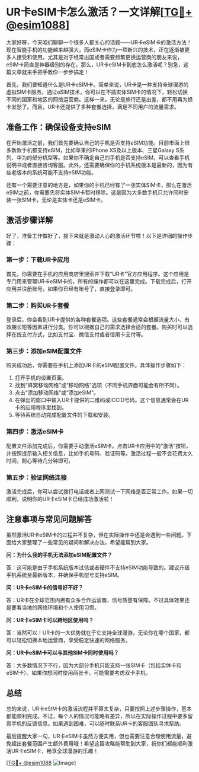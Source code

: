 # UR卡eSIM卡怎么激活？一文详解[[TG💪+ @esim1088](https://t.me/s/esim1088)]

大家好呀，今天咱们聊聊一个很多人都关心的话题——UR卡eSIM卡的激活方法！现在智能手机的功能越来越强大，而eSIM卡作为一项新兴的技术，正在逐渐被更多人接受和使用。尤其是对于经常出国或者需要频繁更换运营商的朋友来说，eSIM卡简直是神器级别的存在。那么，UR卡eSIM卡到底怎么激活呢？别急，这篇文章就来手把手教你一步步搞定！

首先，我们要知道什么是UR卡eSIM卡。简单来说，UR卡是一种支持全球漫游的虚拟SIM卡服务，通过eSIM技术，你可以在不插实体SIM卡的情况下，轻松切换不同的国家和地区的网络运营商。这样一来，无论是旅行还是出差，都不用再为换卡发愁了。而且，UR卡还提供了多种套餐选择，满足不同用户的流量需求。

## **准备工作：确保设备支持eSIM**

在开始激活之前，我们首先要确认自己的手机是否支持eSIM功能。目前市面上很多新款手机都支持eSIM，比如苹果的iPhone XS及以上版本、三星Galaxy S系列、华为的部分机型等。如果你不确定自己的手机是否支持eSIM，可以查看手机说明书或者直接咨询客服。此外，还需要确保你的手机系统版本是最新的，因为有些老版本的系统可能不支持eSIM功能。

还有一个需要注意的地方是，如果你的手机已经有了一张实体SIM卡，那么在激活eSIM之前，你需要先将实体SIM卡暂时移除。这是因为大多数手机只允许同时安装一张SIM卡，无论是实体卡还是eSIM卡。

## 激活步骤详解

好了，准备工作做好了，接下来就是激动人心的激活环节啦！以下是详细的操作步骤：

### 第一步：下载UR卡应用

首先，你需要在手机的应用商店里搜索并下载“UR卡”官方应用程序。这个应用是专门用来管理UR卡eSIM卡的，所有的操作都可以在这里完成。下载完成后，打开应用并注册账号。如果你已经有账号了，直接登录即可。

### 第二步：购买UR卡套餐

登录后，你会看到UR卡提供的各种套餐选项。这些套餐通常会根据流量大小、有效期长短等因素进行分类。你可以根据自己的需求选择合适的套餐。购买时可以选择在线支付方式，比如支付宝、微信支付或者信用卡支付等。

### 第三步：添加eSIM配置文件

购买成功后，你需要在手机上添加UR卡的eSIM配置文件。具体操作步骤如下：

1. 打开手机的设置页面。
2. 找到“蜂窝移动网络”或“移动网络”选项（不同手机界面可能会有所不同）。
3. 点击“添加移动网络”或“添加eSIM”。
4. 在弹出的窗口中输入UR卡提供的二维码或ICCID号码。这个信息通常会在UR卡的应用程序里找到。
5. 等待系统自动完成配置文件的下载和安装。

### 第四步：激活eSIM卡

配置文件添加完成后，你需要手动激活eSIM卡。点击UR卡应用中的“激活”按钮，并按照提示输入相关信息，比如手机号码、验证码等。激活过程一般不会花费太久时间，耐心等待几分钟即可。

### 第五步：验证网络连接

激活完成后，你可以尝试拨打电话或者上网测试一下网络是否正常工作。如果一切顺利，说明你的UR卡eSIM卡已经成功激活啦！

## 注意事项与常见问题解答

虽然激活UR卡eSIM卡的过程并不复杂，但在实际操作中还是会遇到一些问题。下面给大家整理了一些常见的疑问和解决办法，希望能帮到大家。

**问：为什么我的手机无法添加eSIM配置文件？**

答：这可能是由于手机系统版本过低或者硬件不支持eSIM功能导致的。建议升级手机系统至最新版本，并确保手机型号支持eSIM。

**问：UR卡eSIM卡的信号好不好？**

答：UR卡在全球范围内拥有众多合作运营商，信号质量有保障。不过具体效果还是要看当地的网络环境和个人使用习惯。

**问：UR卡eSIM卡可以跨地区使用吗？**

答：当然可以！UR卡的一大优势就在于它支持全球漫游，无论你在哪个国家，都可以轻松切换本地运营商，享受稳定快速的网络服务。

**问：UR卡eSIM卡可以与其他SIM卡同时使用吗？**

答：大多数情况下不行，因为大部分手机只能支持一张SIM卡（包括实体卡和eSIM卡）。如果你想同时使用两张卡，可能需要考虑双卡手机。

## 总结

总的来说，UR卡eSIM卡的激活流程并不算太复杂，只要按照上述步骤操作，基本都能顺利完成。不过，每个人的情况可能略有差异，所以在实际操作过程中要多留意手机的反馈信息。如果遇到困难，可以随时联系UR卡的客服团队寻求帮助。

最后提醒大家一句，UR卡eSIM卡虽然方便实用，但也需要注意合理使用流量，避免超出套餐范围产生额外费用哦！希望这篇攻略能帮助到大家，祝你们都能顺利激活UR卡eSIM卡，畅享全球漫游的乐趣！

[[TG💪+ @esim1088](https://t.me/s/esim1088) ![Image](https://i.postimg.cc/4NQfJmqS/Snipaste-2025-05-13-00-14-12.png)]